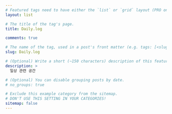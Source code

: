 ```yaml
---
# Featured tags need to have either the `list` or `grid` layout (PRO only).
layout: list

# The title of the tag's page.
title: Daily.log

comments: true

# The name of the tag, used in a post's front matter (e.g. tags: [<slug>]).
slug: Daily.log

# (Optional) Write a short (~150 characters) description of this featured tag.
description: >
  일상 관련 공간

# (Optional) You can disable grouping posts by date.
# no_groups: true

# Exclude this example category from the sitemap.
# DON'T USE THIS SETTING IN YOUR CATEGORIES!
sitemap: false
---
```

